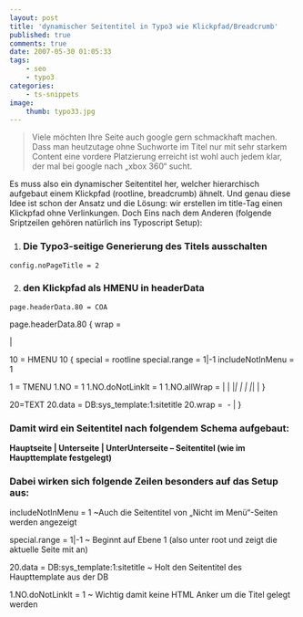 ```yaml
---
layout: post
title: 'dynamischer Seitentitel in Typo3 wie Klickpfad/Breadcrumb'
published: true
comments: true
date: 2007-05-30 01:05:33
tags:
    - seo
    - typo3
categories:
    - ts-snippets
image:
    thumb: typo33.jpg
---
```

> Viele möchten Ihre Seite auch google gern schmackhaft machen. Dass man heutzutage ohne Suchworte im Titel nur mit sehr starkem Content eine vordere Platzierung erreicht ist wohl auch jedem klar, der mal bei google nach &#8222;xbox 360&#8220; sucht.



Es muss also ein dynamischer Seitentitel her, welcher hierarchisch aufgebaut einem Klickpfad (rootline, breadcrumb) ähnelt. Und genau diese Idee ist schon der Ansatz und die Lösung: wir erstellen im title-Tag einen Klickpfad ohne Verlinkungen. Doch Eins nach dem Anderen (folgende Sriptzeilen gehören natürlich ins Typoscript Setup):

  1. ### Die Typo3-seitige Generierung des Titels ausschalten
    
    config.noPageTitle = 2

  2. ### den Klickpfad als HMENU in headerData
    
    page.headerData.80 = COA
page.headerData.80 {
wrap = 


  |


10 = HMENU
10 {
special = rootline
special.range = 1|-1
includeNotInMenu = 1

1 = TMENU
1.NO = 1
1.NO.doNotLinkIt = 1
1.NO.allWrap = |&nbsp;&#124;&nbsp;|*| |&nbsp;&#124;&nbsp;|*| |
}

20=TEXT
20.data = DB:sys_template:1:sitetitle
20.wrap = &nbsp;-&nbsp;|
}

### Damit wird ein Seitentitel nach folgendem Schema aufgebaut:

**Hauptseite | Unterseite | UnterUnterseite &#8211; Seitentitel (wie im Haupttemplate festgelegt)**

### Dabei wirken sich folgende Zeilen besonders auf das Setup aus:

includeNotInMenu = 1 ~Auch die Seitentitel von &#8222;Nicht im Menü&#8220;-Seiten werden angezeigt

special.range = 1|-1 ~ Beginnt auf Ebene 1 (also unter root und zeigt die aktuelle Seite mit an)

20.data = DB:sys_template:1:sitetitle ~ Holt den Seitentitel des Haupttemplate aus der DB

1.NO.doNotLinkIt = 1 ~ Wichtig damit keine HTML Anker um die Titel gelegt werden